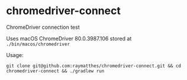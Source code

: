 # chromedriver-connect
ChromeDriver connection test

Uses macOS ChromeDriver 80.0.3987.106 stored at
`./bin/macos/chromedriver`

Usage:
```
git clone git@github.com:raymatthes/chromedriver-connect.git && cd chromedriver-connect && ./gradlew run
```